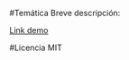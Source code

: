 #Temática
Breve descripción:

[Link demo](https://replit.com/@Marie-Stephani1/Trivia-Marie-Flores)

#Licencia
MIT

